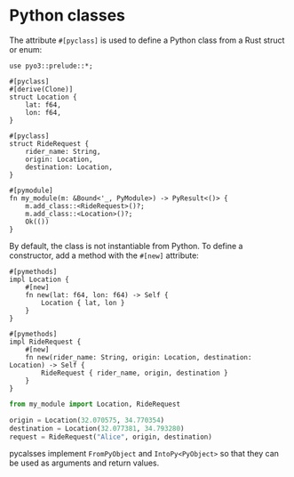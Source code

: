 # Python classes
The attribute `#[pyclass]` is used to define a Python class from a Rust struct or enum:

```rust,ignore
use pyo3::prelude::*;

#[pyclass]
#[derive(Clone)]
struct Location {
    lat: f64,
    lon: f64,
}

#[pyclass]
struct RideRequest {
    rider_name: String,
    origin: Location,
    destination: Location,
}

#[pymodule]
fn my_module(m: &Bound<'_, PyModule>) -> PyResult<()> {
    m.add_class::<RideRequest>()?;
    m.add_class::<Location>()?;
    Ok(())
}
```

By default, the class is not instantiable from Python. To define a constructor, add a method with the `#[new]` attribute:

```rust,ignore
#[pymethods]
impl Location {
    #[new]
    fn new(lat: f64, lon: f64) -> Self {
        Location { lat, lon }
    }
}

#[pymethods]
impl RideRequest {
    #[new]
    fn new(rider_name: String, origin: Location, destination: Location) -> Self {
        RideRequest { rider_name, origin, destination }
    }
}
```

```python
from my_module import Location, RideRequest

origin = Location(32.070575, 34.770354)
destination = Location(32.077381, 34.793280)
request = RideRequest("Alice", origin, destination)
```

pycalsses implement `FromPyObject` and `IntoPy<PyObject>` so that they can be used as arguments and return values.
